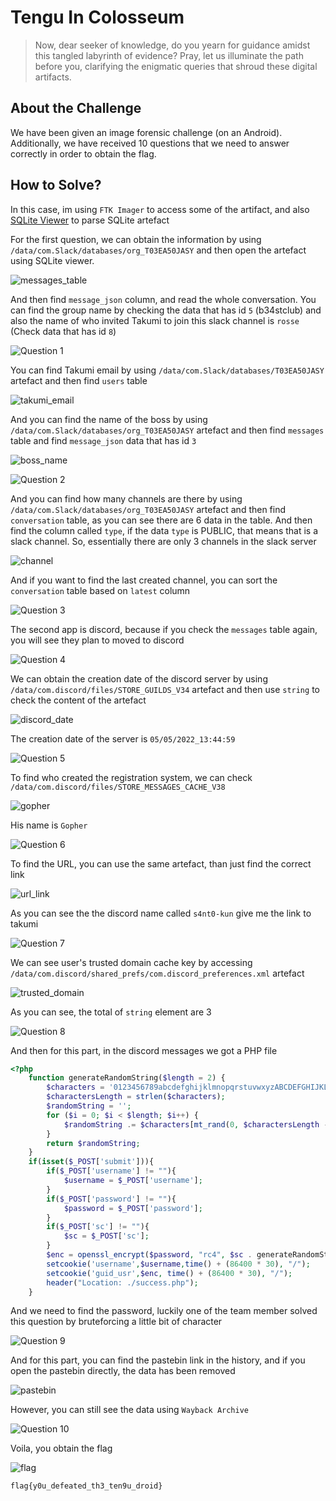 # Tengu In Colosseum
> Now, dear seeker of knowledge, do you yearn for guidance amidst this tangled labyrinth of evidence? Pray, let us illuminate the path before you, clarifying the enigmatic queries that shroud these digital artifacts.

## About the Challenge
We have been given an image forensic challenge (on an Android). Additionally, we have received 10 questions that we need to answer correctly in order to obtain the flag.

## How to Solve?
In this case, im using `FTK Imager` to access some of the artifact, and also [SQLite Viewer](https://inloop.github.io/sqlite-viewer/) to parse SQLite artefact

For the first question, we can obtain the information by using `/data/com.Slack/databases/org_T03EA50JASY` and then open the artefact using SQLite viewer.

![messages_table](images/messages_table.png)

And then find `message_json` column, and read the whole conversation. You can find the group name by checking the data that has id `5` (b34stclub) and also the name of who invited Takumi to join this slack channel is `rosse` (Check data that has id `8`)

![Question 1](images/q1.png)

You can find Takumi email by using `/data/com.Slack/databases/T03EA50JASY` artefact and then find `users` table

![takumi_email](images/takumi_email.png)

And you can find the name of the boss by using `/data/com.Slack/databases/org_T03EA50JASY` artefact and then find `messages` table and find `message_json` data that has id `3`

![boss_name](images/boss_name.png)

![Question 2](images/q2.png)

And you can find how many channels are there by using `/data/com.Slack/databases/org_T03EA50JASY` artefact and then find `conversation` table, as you can see there are 6 data in the table. And then find the column called `type`, if the data `type` is PUBLIC, that means that is a slack channel. So, essentially there are only 3 channels in the slack server

![channel](images/channel.png)

And if you want to find the last created channel, you can sort the `conversation` table based on `latest` column

![Question 3](images/q3.png)

The second app is discord, because if you check the `messages` table again, you will see they plan to moved to discord

![Question 4](images/q4.png)

We can obtain the creation date of the discord server by using `/data/com.discord/files/STORE_GUILDS_V34` artefact and then use `string` to check the content of the artefact

![discord_date](images/discord_date.png)

The creation date of the server is `05/05/2022_13:44:59`

![Question 5](images/q5.png)

To find who created the registration system, we can check `/data/com.discord/files/STORE_MESSAGES_CACHE_V38`

![gopher](images/gopher.png)

His name is `Gopher`

![Question 6](images/q6.png)

To find the URL, you can use the same artefact, than just find the correct link

![url_link](images/url_link.png)

As you can see the the discord name called `s4nt0-kun` give me the link to takumi

![Question 7](images/q7.png)

We can see user's trusted domain cache key by accessing `/data/com.discord/shared_prefs/com.discord_preferences.xml` artefact

![trusted_domain](images/trusted_domain.png)

As you can see, the total of `string` element are 3

![Question 8](images/q8.png)

And then for this part, in the discord messages we got a PHP file

```php
<?php
    function generateRandomString($length = 2) {
        $characters = '0123456789abcdefghijklmnopqrstuvwxyzABCDEFGHIJKLMNOPQRSTUVWXYZ';
        $charactersLength = strlen($characters);
        $randomString = '';
        for ($i = 0; $i < $length; $i++) {
            $randomString .= $characters[mt_rand(0, $charactersLength - 1)];
        }
        return $randomString;
    }
    if(isset($_POST['submit'])){
        if($_POST['username'] != ""){
            $username = $_POST['username'];
        }
        if($_POST['password'] != ""){
            $password = $_POST['password'];
        }
        if($_POST['sc'] != ""){
            $sc = $_POST['sc'];
        }
        $enc = openssl_encrypt($password, "rc4", $sc . generateRandomString());
        setcookie('username',$username,time() + (86400 * 30), "/");
        setcookie('guid_usr',$enc, time() + (86400 * 30), "/");
        header("Location: ./success.php");
    }
```

And we need to find the password, luckily one of the team member solved this question by bruteforcing a little bit of character

![Question 9](images/q9.png)

And for this part, you can find the pastebin link in the history, and if you open the pastebin directly, the data has been removed

![pastebin](images/pastebin.png)

However, you can still see the data using `Wayback Archive`

![Question 10](images/q10.png)

Voila, you obtain the flag

![flag](images/flag.png)

```
flag{y0u_defeated_th3_ten9u_droid}
```